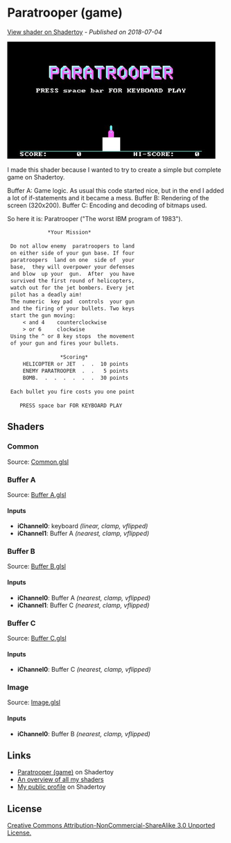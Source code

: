 ﻿# Paratrooper (game)
[View shader on Shadertoy](https://www.shadertoy.com/view/XsyfD3) - _Published on 2018-07-04_ 

![thumbnail](./thumbnail.jpg)


I made this shader because I wanted to try to create a simple
but complete game on Shadertoy.

Buffer A: Game logic. As usual this code started nice, but in the
end I added a lot of if-statements and it became a mess.
Buffer B: Rendering of the screen (320x200).
Buffer C: Encoding and decoding of bitmaps used.

So here it is: Paratrooper ("The worst IBM program of 1983").


```
             *Your Mission*

 Do not allow enemy  paratroopers to land
 on either side of your gun base. If four
 paratroopers  land on one  side of  your
 base,  they will overpower your defenses
 and blow  up your  gun.  After  you have
 survived the first round of helicopters,
 watch out for the jet bombers. Every jet
 pilot has a deadly aim!
 The numeric  key pad  controls  your gun
 and the firing of your bullets. Two keys
 start the gun moving:
     < and 4    counterclockwise
     > or 6     clockwise
 Using the ^ or 8 key stops  the movement
 of your gun and fires your bullets.

                 *Scoring*
     HELICOPTER or JET  .  .  10 points
     ENEMY PARATROOPER  .  .   5 points
     BOMB.  .  .  .  .  .  .  30 points

 Each bullet you fire costs you one point

    PRESS space bar FOR KEYBOARD PLAY

```

## Shaders

### Common

Source: [Common.glsl](./Common.glsl)

### Buffer A

Source: [Buffer A.glsl](./Buffer&#32;A.glsl)

#### Inputs

 * **iChannel0**: keyboard _(linear, clamp, vflipped)_
 * **iChannel1**: Buffer A _(nearest, clamp, vflipped)_

### Buffer B

Source: [Buffer B.glsl](./Buffer&#32;B.glsl)

#### Inputs

 * **iChannel0**: Buffer A _(nearest, clamp, vflipped)_
 * **iChannel1**: Buffer C _(nearest, clamp, vflipped)_

### Buffer C

Source: [Buffer C.glsl](./Buffer&#32;C.glsl)

#### Inputs

 * **iChannel0**: Buffer C _(nearest, clamp, vflipped)_

### Image

Source: [Image.glsl](./Image.glsl)

#### Inputs

 * **iChannel0**: Buffer B _(nearest, clamp, vflipped)_

## Links
* [Paratrooper (game)](https://www.shadertoy.com/view/XsyfD3) on Shadertoy
* [An overview of all my shaders](https://reindernijhoff.net/shadertoy/)
* [My public profile](https://www.shadertoy.com/user/reinder) on Shadertoy

## License

[Creative Commons Attribution-NonCommercial-ShareAlike 3.0 Unported License.](https://creativecommons.org/licenses/by-nc-sa/3.0/)

